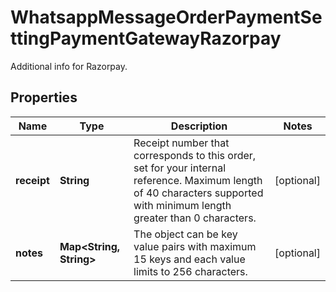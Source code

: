 

# WhatsappMessageOrderPaymentSettingPaymentGatewayRazorpay

Additional info for Razorpay.

## Properties

| Name | Type | Description | Notes |
|------------ | ------------- | ------------- | -------------|
|**receipt** | **String** | Receipt number that corresponds to this order, set for your internal reference.  Maximum length of 40 characters supported with minimum length greater than 0 characters. |  [optional] |
|**notes** | **Map&lt;String, String&gt;** | The object can be key value pairs with maximum 15 keys and each value limits to 256 characters. |  [optional] |



